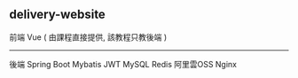 delivery-website 
---

前端
Vue ( 由課程直接提供, 該教程只教後端 )

---

後端
Spring Boot
Mybatis
JWT
MySQL
Redis
阿里雲OSS
Nginx
